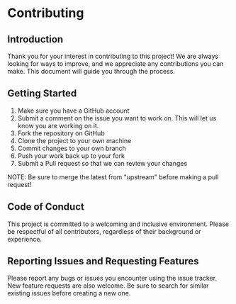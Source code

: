# Contributing

## Introduction

Thank you for your interest in contributing to this project! We are always looking for ways to improve, and we appreciate any contributions you can make. This document will guide you through the process.

## Getting Started

1. Make sure you have a GitHub account
2. Submit a comment on the issue you want to work on. This will let us know you are working on it.
3. Fork the repository on GitHub
4. Clone the project to your own machine
5. Commit changes to your own branch
6. Push your work back up to your fork
7. Submit a Pull request so that we can review your changes

NOTE: Be sure to merge the latest from "upstream" before making a pull request!

## Code of Conduct

This project is committed to a welcoming and inclusive environment. Please be respectful of all contributors, regardless of their background or experience.

## Reporting Issues and Requesting Features

Please report any bugs or issues you encounter using the issue tracker. New feature requests are also welcome. Be sure to search for similar existing issues before creating a new one.
